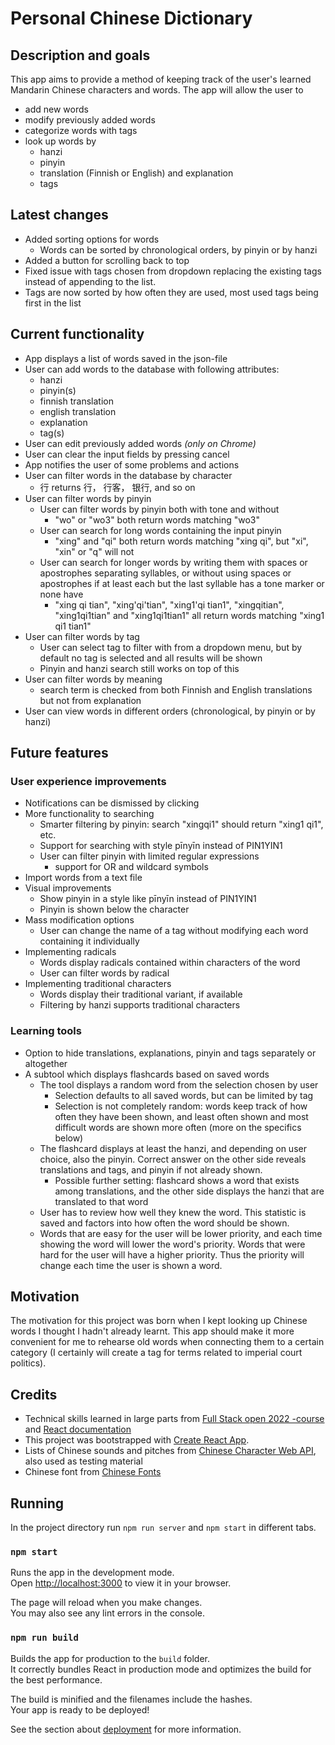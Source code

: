 # Personal Chinese Dictionary

## Description and goals

This app aims to provide a method of keeping track of the user's learned Mandarin Chinese characters and words. The app will allow the user to
- add new words
- modify previously added words
- categorize words with tags
- look up words by
  - hanzi
  - pinyin
  - translation (Finnish or English) and explanation
  - tags

## Latest changes

- Added sorting options for words
  - Words can be sorted by chronological orders, by pinyin or by hanzi
- Added a button for scrolling back to top
- Fixed issue with tags chosen from dropdown replacing the existing tags instead of appending to the list.
- Tags are now sorted by how often they are used, most used tags being first in the list

## Current functionality

- App displays a list of words saved in the json-file
- User can add words to the database with following attributes:
  - hanzi
  - pinyin(s)
  - finnish translation
  - english translation
  - explanation
  - tag(s)
- User can edit previously added words *(only on Chrome)*
- User can clear the input fields by pressing cancel
- App notifies the user of some problems and actions
- User can filter words in the database by character
  - 行 returns 行， 行客， 银行, and so on
- User can filter words by pinyin
  - User can filter words by pinyin both with tone and without
    - "wo" or "wo3" both return words matching "wo3"
  - User can search for long words containing the input pinyin
    - "xing" and "qi" both return words matching "xing qi", but "xi", "xin" or "q" will not
  - User can search for longer words by writing them with spaces or apostrophes separating syllables, or without using spaces or apostrophes if at least each but the last syllable has a tone marker or none have
    - "xing qi tian", "xing'qi'tian", "xing1'qi tian1", "xingqitian", "xing1qi1tian" and "xing1qi1tian1" all return words matching "xing1 qi1 tian1"
- User can filter words by tag
  - User can select tag to filter with from a dropdown menu, but by default no tag is selected and all results will be shown
  - Pinyin and hanzi search still works on top of this
- User can filter words by meaning
  - search term is checked from both Finnish and English translations but not from explanation
- User can view words in different orders (chronological, by pinyin or by hanzi)

## Future features

### User experience improvements
- Notifications can be dismissed by clicking
- More functionality to searching
  - Smarter filtering by pinyin: search "xingqi1" should return "xing1 qi1", etc.
  - Support for searching with style pīnyīn instead of PIN1YIN1
  - User can filter pinyin with limited regular expressions
    - support for OR and wildcard symbols
- Import words from a text file
- Visual improvements
  - Show pinyin in a style like pīnyīn instead of PIN1YIN1
  - Pinyin is shown below the character
- Mass modification options
  - User can change the name of a tag without modifying each word containing it individually
- Implementing radicals
  - Words display radicals contained within characters of the word
  - User can filter words by radical
- Implementing traditional characters
  - Words display their traditional variant, if available
  - Filtering by hanzi supports traditional characters

### Learning tools
- Option to hide translations, explanations, pinyin and tags separately or altogether
- A subtool which displays flashcards based on saved words
  - The tool displays a random word from the selection chosen by user
    - Selection defaults to all saved words, but can be limited by tag
    - Selection is not completely random: words keep track of how often they have been shown, and least often shown and most difficult words are shown more often (more on the specifics below)
  - The flashcard displays at least the hanzi, and depending on user choice, also the pinyin. Correct answer on the other side reveals translations and tags, and pinyin if not already shown.
    - Possible further setting: flashcard shows a word that exists among translations, and the other side displays the hanzi that are translated to that word
  - User has to review how well they knew the word. This statistic is saved and factors into how often the word should be shown.
  - Words that are easy for the user will be lower priority, and each time showing the word will lower the word's priority. Words that were hard for the user will have a higher priority. Thus the priority will change each time the user is shown a word.

## Motivation

The motivation for this project was born when I kept looking up Chinese words I thought I hadn't already learnt. This app should make it more convenient for me to rehearse old words when connecting them to a certain category (I certainly will create a tag for terms related to imperial court politics).

## Credits

- Technical skills learned in large parts from [Full Stack open 2022 -course](https://fullstackopen.com/) and [React documentation](https://reactjs.org/)
- This project was bootstrapped with [Create React App](https://github.com/facebook/create-react-app).
- Lists of Chinese sounds and pitches from [Chinese Character Web API](http://ccdb.hemiola.com/), also used as testing material
- Chinese font from [Chinese Fonts](https://chinesefonts.org/fonts/fzkai-z03-regular)

## Running

In the project directory run `npm run server` and `npm start` in different tabs. 

### `npm start`

Runs the app in the development mode.\
Open [http://localhost:3000](http://localhost:3000) to view it in your browser.

The page will reload when you make changes.\
You may also see any lint errors in the console.

### `npm run build`

Builds the app for production to the `build` folder.\
It correctly bundles React in production mode and optimizes the build for the best performance.

The build is minified and the filenames include the hashes.\
Your app is ready to be deployed!

See the section about [deployment](https://facebook.github.io/create-react-app/docs/deployment) for more information.

